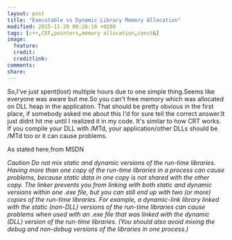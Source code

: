 ```yaml
---
layout: post
title: "Executable vs Dynamic Library Memory Allocation"
modified: 2015-11-20 00:26:18 +0200
tags: [c++,CEF,pointers,memory allocation,const&]
image:
  feature: 
  credit: 
  creditlink: 
comments: 
share: 
---
```


So,I've just spent(lost) multiple hours due to one simple thing.Seems like everyone was aware but me.So you can't free memory which was allocated on DLL heap in the application.
That should be pretty obvious in the first place, if somebody asked me about this I'd for sure tell the correct answer.It just didnt hit me until I realized it in my code.
It's similar to how CRT works. If you compile your DLL with /MTd, your application/other DLLs should be /MTd too or it can cause problems. 

As stated here,from MSDN

*Caution Do not mix static and dynamic versions of the run-time libraries. Having more than one copy of the run-time libraries in a process can cause problems, because static data in one copy is not shared with the other copy. The linker prevents you from linking with both static and dynamic versions within one .exe file, but you can still end up with two (or more) copies of the run-time libraries. For example, a dynamic-link library linked with the static (non-DLL) versions of the run-time libraries can cause problems when used with an .exe file that was linked with the dynamic (DLL) version of the run-time libraries. (You should also avoid mixing the debug and non-debug versions of the libraries in one process.)*

